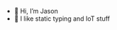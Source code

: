 - 👋 Hi, I’m Jason
- 👀 I like static typing and IoT stuff

<!---
InBrewJ/InBrewJ is a ✨ special ✨ repository because its `README.md` (this file) appears on your GitHub profile.
You can click the Preview link to take a look at your changes.
--->
